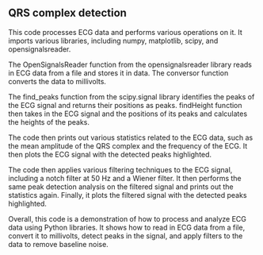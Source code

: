## QRS complex detection
This code processes ECG data and performs various operations on it. It imports various libraries, including numpy, matplotlib, scipy, and opensignalsreader.

The OpenSignalsReader function from the opensignalsreader library reads in ECG data from a file and stores it in data. The conversor function converts the data to millivolts.

The find_peaks function from the scipy.signal library identifies the peaks of the ECG signal and returns their positions as peaks. findHeight function then takes in the ECG signal and the positions of its peaks and calculates the heights of the peaks.

The code then prints out various statistics related to the ECG data, such as the mean amplitude of the QRS complex and the frequency of the ECG. It then plots the ECG signal with the detected peaks highlighted.

The code then applies various filtering techniques to the ECG signal, including a notch filter at 50 Hz and a Wiener filter. It then performs the same peak detection analysis on the filtered signal and prints out the statistics again. Finally, it plots the filtered signal with the detected peaks highlighted.

Overall, this code is a demonstration of how to process and analyze ECG data using Python libraries. It shows how to read in ECG data from a file, convert it to millivolts, detect peaks in the signal, and apply filters to the data to remove baseline noise.
